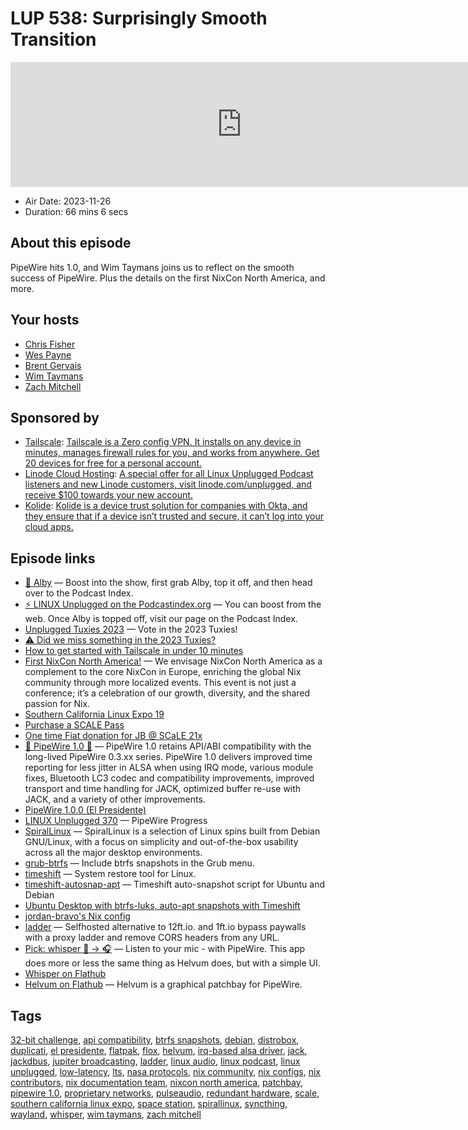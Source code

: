 # LUP 538: Surprisingly Smooth Transition

<iframe src="https://player.fireside.fm/v2/RUkczH-V+tth70ObD?theme=dark" width="740" height="200" frameborder="0" scrolling="no"></iframe>

* Air Date: 2023-11-26
* Duration: 66 mins 6 secs

## About this episode

PipeWire hits 1.0, and Wim Taymans joins us to reflect on the smooth success of PipeWire. Plus the details on the first NixCon North America, and more.

## Your hosts
* [Chris Fisher](https://linuxunplugged.com/hosts/chrislas)
* [Wes Payne](https://linuxunplugged.com/hosts/wes)
* [Brent Gervais](https://linuxunplugged.com/hosts/brent)
* [Wim Taymans](https://linuxunplugged.com/guests/wimtaymans)
* [Zach Mitchell](https://linuxunplugged.com/guests/zmitchell)

## Sponsored by

  * [Tailscale](http://tailscale.com/): [Tailscale is a Zero config VPN. It installs on any device in minutes, manages firewall rules for you, and works from anywhere. Get 20 devices for free for a personal account. ](http://tailscale.com/)
  * [Linode Cloud Hosting](https://linode.com/unplugged): [A special offer for all Linux Unplugged Podcast listeners and new Linode customers, visit linode.com/unplugged, and receive $100 towards your new account. ](https://linode.com/unplugged)
  * [Kolide](https://kolide.com/unplugged): [Kolide is a device trust solution for companies with Okta, and they ensure that if a device isn’t trusted and secure, it can’t log into your cloud apps.](https://kolide.com/unplugged)



## Episode links

  * [🎉 Alby](https://getalby.com/ "🎉 Alby") — Boost into the show, first grab Alby, top it off, and then head over to the Podcast Index.
  * [⚡️ LINUX Unplugged on the Podcastindex.org](https://podcastindex.org/podcast/575694 "⚡️ LINUX Unplugged on the Podcastindex.org") — You can boost from the web. Once Alby is topped off, visit our page on the Podcast Index.
  * [Unplugged Tuxies 2023](http://tuxies.party/ "Unplugged Tuxies 2023") — Vote in the 2023 Tuxies!
  * [⚠️ Did we miss something in the 2023 Tuxies?](https://nextcloud.tuxies.party/apps/forms/J9HiKYa2zwjsiPHy "⚠️ Did we miss something in the 2023 Tuxies?")
  * [How to get started with Tailscale in under 10 minutes](https://www.youtube.com/watch?v=sPdvyR7bLqI "How to get started with Tailscale in under 10 minutes")
  * [First NixCon North America!](https://discourse.nixos.org/t/announcing-first-nixcon-north-america/35874 "First NixCon North America!") — We envisage NixCon North America as a complement to the core NixCon in Europe, enriching the global Nix community through more localized events. This event is not just a conference; it’s a celebration of our growth, diversity, and the shared passion for Nix.
  * [Southern California Linux Expo 19](https://www.socallinuxexpo.org/scale/21x "Southern California Linux Expo 19")
  * [Purchase a SCALE Pass](https://register.socallinuxexpo.org/reg6/ "Purchase a SCALE Pass")
  * [One time Fiat donation for JB @ SCaLE 21x](https://jupitersignal.memberful.com/checkout?plan=102844 "One time Fiat donation for JB @ SCaLE 21x")
  * [🎉 PipeWire 1.0 🎉](https://www.phoronix.com/news/PipeWire-1.0-Released "🎉 PipeWire 1.0 🎉") — PipeWire 1.0 retains API/ABI compatibility with the long-lived PipeWire 0.3.xx series. PipeWire 1.0 delivers improved time reporting for less jitter in ALSA when using IRQ mode, various module fixes, Bluetooth LC3 codec and compatibility improvements, improved transport and time handling for JACK, optimized buffer re-use with JACK, and a variety of other improvements.
  * [PipeWire 1.0.0 (El Presidente)](https://gitlab.freedesktop.org/pipewire/pipewire/-/releases/1.0.0 "PipeWire 1.0.0 \(El Presidente\)")
  * [LINUX Unplugged 370](https://linuxunplugged.com/370 "LINUX Unplugged 370") — PipeWire Progress
  * [SpiralLinux](https://github.com/SpiralLinux/SpiralLinux-project "SpiralLinux") — SpiralLinux is a selection of Linux spins built from Debian GNU/Linux, with a focus on simplicity and out-of-the-box usability across all the major desktop environments.
  * [grub-btrfs](https://github.com/Antynea/grub-btrfs "grub-btrfs") — Include btrfs snapshots in the Grub menu.
  * [timeshift](https://github.com/linuxmint/timeshift "timeshift") — System restore tool for Linux.
  * [timeshift-autosnap-apt](https://github.com/wmutschl/timeshift-autosnap-apt "timeshift-autosnap-apt") — Timeshift auto-snapshot script for Ubuntu and Debian
  * [Ubuntu Desktop with btrfs-luks, auto-apt snapshots with Timeshift](https://mutschler.dev/linux/ubuntu-btrfs-20-04/ "Ubuntu Desktop with btrfs-luks, auto-apt snapshots with Timeshift")
  * [jordan-bravo's Nix config](https://github.com/jordan-bravo/.nix "jordan-bravo's Nix config")
  * [ladder](https://github.com/kubero-dev/ladder "ladder") — Selfhosted alternative to 12ft.io. and 1ft.io bypass paywalls with a proxy ladder and remove CORS headers from any URL.
  * [Pick: whisper 🎤 → 🎧️](https://github.com/mijorus/whisper "Pick: whisper 🎤 → 🎧️") — Listen to your mic - with PipeWire. This app does more or less the same thing as Helvum does, but with a simple UI.
  * [Whisper on Flathub](https://flathub.org/apps/it.mijorus.whisper "Whisper on Flathub")
  * [Helvum on Flathub](https://flathub.org/apps/org.pipewire.Helvum "Helvum on Flathub") — Helvum is a graphical patchbay for PipeWire.



## Tags

[32-bit challenge](https://linuxunplugged.com/tags/32-bit%20challenge), [api compatibility](https://linuxunplugged.com/tags/api%20compatibility), [btrfs snapshots](https://linuxunplugged.com/tags/btrfs%20snapshots), [debian](https://linuxunplugged.com/tags/debian), [distrobox](https://linuxunplugged.com/tags/distrobox), [duplicati](https://linuxunplugged.com/tags/duplicati), [el presidente](https://linuxunplugged.com/tags/el%20presidente), [flatpak](https://linuxunplugged.com/tags/flatpak), [flox](https://linuxunplugged.com/tags/flox), [helvum](https://linuxunplugged.com/tags/helvum), [irq-based alsa driver](https://linuxunplugged.com/tags/irq-based%20alsa%20driver), [jack](https://linuxunplugged.com/tags/jack), [jackdbus](https://linuxunplugged.com/tags/jackdbus), [jupiter broadcasting](https://linuxunplugged.com/tags/jupiter%20broadcasting), [ladder](https://linuxunplugged.com/tags/ladder), [linux audio](https://linuxunplugged.com/tags/linux%20audio), [linux podcast](https://linuxunplugged.com/tags/linux%20podcast), [linux unplugged](https://linuxunplugged.com/tags/linux%20unplugged), [low-latency](https://linuxunplugged.com/tags/low-latency), [lts](https://linuxunplugged.com/tags/lts), [nasa protocols](https://linuxunplugged.com/tags/nasa%20protocols), [nix community](https://linuxunplugged.com/tags/nix%20community), [nix configs](https://linuxunplugged.com/tags/nix%20configs), [nix contributors](https://linuxunplugged.com/tags/nix%20contributors), [nix documentation team](https://linuxunplugged.com/tags/nix%20documentation%20team), [nixcon north america](https://linuxunplugged.com/tags/nixcon%20north%20america), [patchbay](https://linuxunplugged.com/tags/patchbay), [pipewire 1.0](https://linuxunplugged.com/tags/pipewire%201.0), [proprietary networks](https://linuxunplugged.com/tags/proprietary%20networks), [pulseaudio](https://linuxunplugged.com/tags/pulseaudio), [redundant hardware](https://linuxunplugged.com/tags/redundant%20hardware), [scale](https://linuxunplugged.com/tags/scale), [southern california linux expo](https://linuxunplugged.com/tags/southern%20california%20linux%20expo), [space station](https://linuxunplugged.com/tags/space%20station), [spirallinux](https://linuxunplugged.com/tags/spirallinux), [syncthing](https://linuxunplugged.com/tags/syncthing), [wayland](https://linuxunplugged.com/tags/wayland), [whisper](https://linuxunplugged.com/tags/whisper), [wim taymans](https://linuxunplugged.com/tags/wim%20taymans), [zach mitchell](https://linuxunplugged.com/tags/zach%20mitchell)